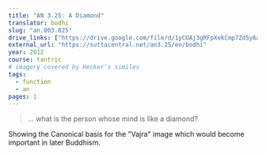 ```yaml
---
title: "AN 3.25: A Diamond"
translator: bodhi
slug: "an.003.025"
drive_links: ["https://drive.google.com/file/d/1yCUAj3gRFpXekCmp7Zd5y6a7iVCcUySY/view?usp=drivesdk"]
external_url: "https://suttacentral.net/an3.25/en/bodhi"
year: 2012
course: tantric
# imagery covered by Hecker's similes
tags:
  - function
  - an
pages: 1
---
```


> … what is the person whose mind is like a diamond?

Showing the Canonical basis for the "Vajra" image which would become important in later Buddhism.
